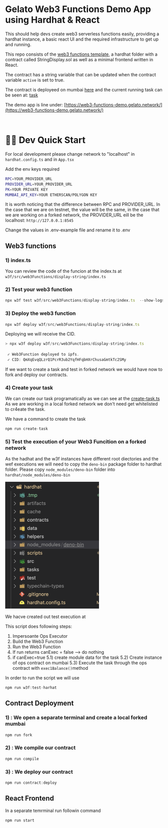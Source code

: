 # Gelato Web3 Functions Demo App using Hardhat & React

This  should help devs create web3 serverless functions easily, providing a hardhat instance, a basic react UI and the required infrastructure to get up and running.

This repo consists of the [web3 functions template](https://github.com/gelatodigital/web3-functions-template), a hardhat folder with a contract called StringDisplay.sol as well as a minimal frontend written in React.

The contract has a string variable that can be updated when the contract variable `active` is set to true.

The contract is deployeed on mumbai [here](https://mumbai.polygonscan.com/address/0x67c982310a687e43ba2a659b1117f6c5b73bb662) and the current running task can be seen at: [task](https://beta.app.gelato.network/task/0x9d960c4ad76e1a0d9a5ae056fe5fd8186f3138c35ec3394f31ad61965428ac5b?chainId=80001)

The demo app is line under: [https://web3-functions-demo.gelato.network/](https://web3-functions-demo.gelato.network/)


&nbsp;

# 🏄‍♂️ Dev Quick Start

For local development please change network to "localhost" in `hardhat.config.ts` and in `App.tsx`

Add the env keys required

```bash
RPC=YOUR_PROVIDER_URL
PROVIDER_URL=YOUR_PROVIDER_URL
PK=YOUR PRIVATE KEY
MUMBAI_API_KEY=YOUR ETHERSCAN/POLYGON KEY
```
It is worth noticing that the difference between RPC and PROVIDER_URL. In the case that we are on testnet, the value will be the same, in the case that we are working on a forked network, the PROVIDER_URL eill be the localhost: `http://127.0.0.1:8545`

Change the values in .env-example file and rename it to .env
&nbsp;


## Web3 functions

### 1) index.ts
You can review the code of the funcion at the index.ts at `w3f/src/web3Functions/display-string/index.ts`


### 2) Test your web3 function
```javascript
npx w3f test w3f/src/web3Functions/display-string/index.ts  --show-logs
```

### 3) Deploy the web3 function
```javascript
npx w3f deploy w3f/src/web3Functions/display-string/index.ts
```
Deploying we will receive the CID.

```javascript
> npx w3f deploy w3f/src/web3Functions/display-string/index.ts

 ✓ Web3Function deployed to ipfs.
 ✓ CID: QmXqEvqQLzrQ1PcrR3ub2YqfHFqbHXrChusaGmtkTc2SMy
 ```

If we want to create a task and test in forked network we would have now to fork and deploy our contracts.
### 4) Create your task
We can create our task programatically as we can see at the [create-task.ts](https://github.com/gelatodigital/web3-functions-demo-app/blob/master/w3f/src/scripts/create-task.ts)
As we are working in a local forked network we don't need get whitelisted to cr4eate the task.

We have a command to create the task
```javascript
npm run create-task
```

### 5) Test the execution of your Web3 Funcition on a forked network
As the hadhat and the w3f instances have different root diectories and the wef executions we will need to copy the `deno-bin` package folder to hardhat folder. Please copy `node_modules/deno-bin` folder into `hardhat/node_modules/deno-bin`

<img src="images/deno-bin.png" width="300"/>

We hacve created out test execution at []([w3f-test.ts](https://github.com/gelatodigital/web3-functions-demo-app/blob/master/hardhat/scripts/w3f-test.ts))

This script does following steps:

1) Impersoante Ops Executor
2) Build the Web3 Function
3) Run the Web3 Function
4) If run returns canExec = false --> do nothing
5) if canExec=true
    5.1) create module data for the task
    5.2) Create instance of ops contract on mumbai
    5.3) Execute the task through the ops contract with `exec1Balance()`method 

In order to run the script we will use 

```javascript
npm run w3f:test-harhat
```


## Contract Deployment

### 1) : We open a separate terminal and create a local forked mumbai

```javascript
npm run fork
```

### 2) : We compile our contract

```javascript
npm run compile
```

### 3) : We deploy our contract

```javascript
npm run contract:deploy
```


## React Frontend
In a separate temrminal run followin command

```javascript
npm run start
```
